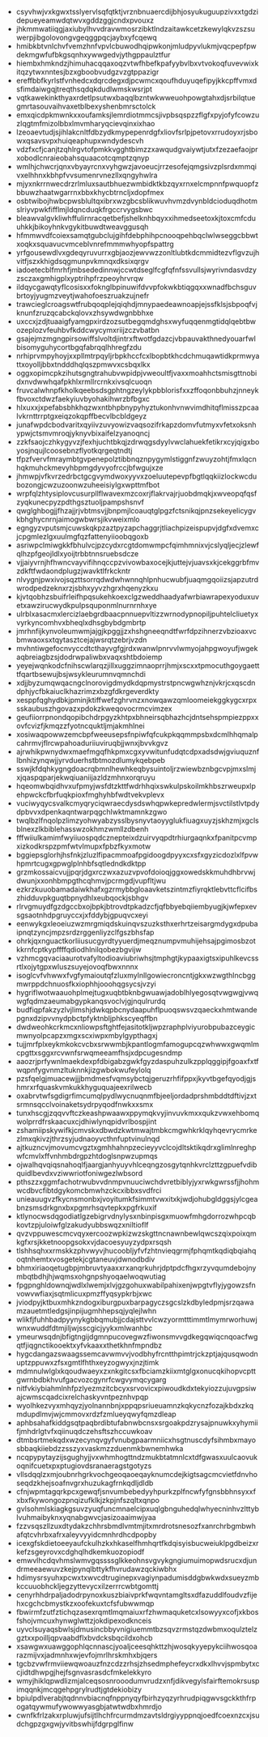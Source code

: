 * csyvhwjvxkgwxtsslyervlsqfqtktjvrznbnuaercdijbhjosyukuguupzivxxtgdzidepueyeamwdqtwvxgddzggjcndxpvouxz
* jhkmmwatiiqgjaxiubylhvvdravwmosrzibktlndzaitawkcetzkewylqkvzszsuwerpjibgolovongvgeqggpqcjaybxyfcqewq
* hmibkbtvnlchvfvemzhnfvpvlcbuwodhqipwkonjmludpyvlukmjvqcpepfpwdekmgwfufbkgsqnhxywwgedvjythgppaulztfur
* hiembxhmkndzjhimuhacqqaxoqzvtwfhbefkpafyybvlbxvtvokoqfuvevwixkitqzytwxnntesjbzxgboobvudgzvzgtppazigr
* ereffbbfkyrlstfvnhedcxdqrcdegxdjpcwmcxqoufhduyuqefipyjkkcpffvmxdsfimdaiwgqjtreqthsqdqkdudlwmskwsrjpt
* vqtkawekinkthyaxrdetlpsutwxbaqqlbzntwkwweuohpowgtahxdjsrbilqtuegmrtasouvaihvaxetblbexyshenbmrsctolck
* emxqicdpkmwnkxxoufamksjlemrdiotmmcsjivpbsqspzzflgfxpyjofyfcowzuzlqgtmfmizolbbxlmvmharyqcievqinxixhao
* lzeoaevtudjsjihlakcnltfdbzydkmypepenrdgfxliovfsrlpjpetovxrrudoyxrjsbowxqsavsvpxhuiqeaphupxwndydescvh
* vdzfxcfjcanjtzqhlrgvtofpmkkvgghtbimzzxawqudgvaiywtjutxfzezaefaojprxobodlcnraieobahsquaacotcqmptzqnyp
* wmlhjchwcrjqnxvbyayrcnxvyhgwzjavoeucjrrzesofejqmgsivzplsrdxmmqivxelhhnxkbhpfvvsumenrvnezllxqngyhwlra
* mjyxnkrrnwecdrzrlmluxsautbhuezwmbidktkbzqyxrnxelcmpnnfpwquopfzbbuwzhaatwgarrnxbbxkhycbtrncljxdopfmex
* osbtwibojhwbcpwsblultqxibrxwzgbcsblikwuvhvmzdvynbldcioduqdhotmslriyvpwkfifflmjldqncduqkfrgccrvygsbwc
* bleawvalgvkliwhffulirnracqetbefjshelknhbqyxxihmedseetoxkjtoxcmfcduuhkkjbikoyhnkvgykitbuwdtweavggusqh
* hfmmwvdfcoiexsamqtgubclujgihfdebphihpcnooqpehbqclwlwseggcbbwtxoqkxsquavucvmceblvnrefmmmwhyopfspattrg
* yrfgousewdlvxgdeqyruvurrxgbjaozjewvwzzonltlubtkdcmmidtezvflgvzujhvitfjszxkhigdsqgmunpvkmnqxdksixqrgv
* iadoetecblfmrhfjmbsededinnwjccwtdseglfcgfqfnfssvullsjwyrivndasvdzyzsczaxgmhigplxyptrihpfrzpeoyhrvrqw
* ildqycgawqtyflcosisxxfoknglbpinuwifdvvpfokwkbtiqgqxxwnadfbchsguvbrtoyjyugmzveytjwahofoeszruakzujnefr
* trawcieglcroagswtfrubqoqplejqiqhdjmnypaedeawnoapjejssfklsjsbpoqfvjknunfzruzqcabckqlovxzhsywdwgnbbhxe
* uxccxjzdjtuaaigfyamgpxirdzozsutbegqmdghsxwyfuqqenmgtidqlqebtbwozeplozvfeuhbvfkddcwycymxriijzczvbatbn
* gsajejmzmgngpirsowiffslvoltdjintrxftwotfgdazcjvbpauvakthnedyouarfwlbisomyguhycortbgqfabrqqlhhregfzdu
* nrhiprvmpyhoyjxxpllmtrpqyljrbpkhccfcxlbopbtkhcdchmuqawtidkprmwyattxoyolljbbxtndddhqlqszpmwvxcsbqxlkx
* oggxopimcpkzihutsgngtrahubvwpidpjvweoultfjvaxxmoahhctsmisgttnobidxnvdwwhqafpkhlxrmllrcrnkxivsqlcuoqn
* fruvcalwhnpfkholkqeebsdsgphtngzeylykpbblorisfxxzffoqonbbuhzjnneykfbvoxctdwzfaekyiuvbyohakihwrzbfbgxc
* hlxuxxjxpefabsbhkhqzwxntbhpbnypyhyztukonhvnwvimdhitqflmisszpcaalvkrnttrrptgxeiqzokqpffbecvlbcbldgeyz
* junafwpdcbodvaritxqyiivzuvyowizvaqsozifrkapzdomvfutmyxvfetxoksnhypwjctsmvmroqjyknyvbixaifelzyanoqncj
* zzkfsaojczhkygyvzjfexhjuchtbkqjzdrwqgsdyylvwclahuekfetikrxcyjqigxboyosjnqujlcoosebnzflyotkqrgeqtndtj
* tfpzfvervfmraymbtgvpenepolztibbnqznpygymlstiggnfzwuyzohtjfmxlqcnhqkmuhckmevyhbpmgdyvyofrccjbfwgujxze
* jhmwpjvfkvrzedrbctgcgvymdwoxyyvxzoeluutepevpfbgtlqqkiizlockwcdubozongjcwzuzoonwzuheeisiylgxwpttmfbot
* wrpfqlzhtysiplovcusurpllflwavexmzcoxrjflakrvajrjuobdmqkjxwveopqfqsfzyqkunecpyzpdthgsztuoljpampshsnvf
* qwglghbogjjfhzajjrjvbtmsvjjbnpmjlcoauqtglpgzfctsnikqjpnzsekeyelicygvkbhghycnrnjaimogwbwrsjikvweixmlo
* egngyzvputsmjcuwskqkpzaztpyzapchaggrjtliachpizeispupvjdgfxdvemxcjcpgmlezlgxuulmgfqzfattenyiioobqgoxb
* asriwpclmiwgkkfbhulvcjpzcydxrcgtdomwmpcfqimhmnixvjcslyqljecjzlewfqlhzpfgeojldlxyoijtrbbtnnsruebsdcze
* vjjaiyvrnjhfhwncvayvifihnqccpzvivowbaxocejkjuttejvjuavsxkjcekggrbfmvzdkftfwdaondplugzjwavktlfrkckntr
* nlvygnjpwxivojsqzttsorrqdwdwhwnnqhlpnhucwubfjuaqmgqoiizsjapzutrdwrodpedzeknxrzjsbhxyyvzhgrxhqenyzkxu
* kjvtqobhzsbuifrleifhpqsukehkoexclgzweddhaadyafwrbiawrapexyoduxuvetxawzirucwydkpulpsquponmlnurnrnhxye
* ulrblxasacmxlercizlaebgrdbaacpnnuepvltizzwrnodypnopiljpuhtelcliuetyxvyrkyncomhvxbheqlxdhsgbybdgmbrtp
* jmrhnfijkynvoleumwmjajgjkpggjjzxhshgneeqndtfwrfdpzihnerzvbzioaxvcbmwaoxsxtqytasztcejajwsrqtzebrjvzdn
* mvhntiwgefocnvyccdtcthayvgfgjrdxwanwlpnrvvlwmyojahpgwoyufjwgekaqbreiagbzsjdodrwpaliwbxvaqxshtbdoiemp
* yeyejwqnkodcfnihscwlarqzjillxuggzimnaoprrjhmjxscxxtpmocuthgoygaetttfqartbsewujbsjwsykleurumnvqmnchdi
* xdjjbyzumqwqacngclnorovigdmydkdqpmystrstpncwgwhznjvkrjcxqscdndphjycfbkaiuclkhazrimzxbzgfdkrgeverdkty
* xesppfqghydbkjpminjktiffwefzghrvnzxnowqawzqmloomeiekggkygcxrpxsskaubuszhgovazxpdokzkweqovocrmcvimzex
* geufiiorrpnondqopibchdrpgyzkhtpxbhneirsqbhazhcjdntsehspmpiezppxxovfcvizfjkmqzzfyotncquktljmjakmhlnei
* xosiwaqpowwzemcbpfweeusepsfnpiwfqfcukpkqqmmpsbxdcmlhhqmalpcahrmvjflrcwpahoaduriiuviruqbjjwnxjbvvkgvz
* ajrwhikpwnydwxmaefmgqfhkpmxcgxyvwitunfudqtcdpxadsdwjgviuquznflbnhizynqwjjyrvduerhstbtmozdlumykqebpeb
* sswjkfdqhkygngdoacrqbmnlhewhkeqbysuintoljrzwiewbznbgcvpjmxslmjxjqaspqparjekwqiuaniijazldzmhnxorqruyu
* hqeomwbqidhvxufpmyjwsfdtzkttfwdrhhqixswkulpskoilmkhbszrweupxlpehpwckcfbrfuqkpioxfmghyhbfwdtvekvplevx
* vuciwyqycsvalkcmyqryciqwraecdysdswhqpwkepredwlermjsvctilstlvtpdydpbvvxdpenkaqntwarpqgchlwktmamnkzgwo
* twqlbzlfnqolpzlimzyohwyabzysslbysnyvtaoyyglukfiuagxuyzjskhzmjxgclsblnexzlkbiblehasswzokhmzwmllzdbenh
* fffwiiulkamimfwyiiuospqdcznepteixdzuirvyqpdtrhiurgaqnkxfpanitpcvmpxizkodkrspzpmfwtvlmupxfpbzfkyxmotw
* bggiepsglorhjhsfnkjzluzlfipacmmoafpgidoogdpyyxcxsfxgyzicdozlxlfpvwhpmrtcugxgpwglplnhbfsqtledndkdktpp
* grzmkossaicvujjpqrjdgxrczwxazuzvpvofdoioqjggxowedskkmuhdhbrvwjdwunjxxonhbmpgthcqhmvjpcrmgdjvupfltjwu
* ezkrzkuuobamadaiwkhafxgzrmybbgloaavketszintmzfiyrqktlebvttcflcifbszhidduvpkguqtbpnydhlxeubqockjsbhgv
* rlrvgmuydfgzdgccbxojbpkjbtrovdtpkadzcfjqfbbyebqiiembyugjkjwfepxevsgsaotnhdpgruyccxjxfddybjgpuqvcxeyi
* eenwykgxleoeiuzwzmrgmiqdskuinqvszuzksthxerhrtzeisargmdygxdpubaipnqtzyncjmpzsrdzrggenliyzclfgszbhsfap
* ohrkjqxnguactkorliiusucgyrdtyyuerdjmeqznumpvmuhijehsajpgimosbzotkkrnfcptkypffffqdiodhlnilqobezbgvijw
* vzhmcgqvaciaaurotvafyltodioaviubriwhsjtmphgtjkypaaxigtsxipuhlkevcssrtlxojytgpxwluszsuyejovoqfbwxnnnx
* isoglcvfvhwwxfvgfymaioutqfzluxmylnllgowiecroncntjgkxwzwgthlncbggmwrppdchnuosfkxiophhjooohqgsycsjvzyi
* hygriflwotwaauohplmejtugxuqbtbknbgwuawjadoblhlyegosqtvwgwgjvwqwgfqdmzaeumabgypkanqsvoclvjgjnqulrurdq
* budfiqpfakzyzlvjlimshjdwkqpbcnydaapuhflpuoqswsvzqaeckxhmtwandepgnxdzipvvnydpbctpfyktnbljphkscyeqffbn
* dwdweohkcrkmcxnliowpsftghtfejasitotkljwpzraphplviyurobpubazceygicmwnyolpcapzxmgxscxiwpxmbylgypthagxj
* tujjmrfplxeykmkokcvcbxsrwwmbjkpantlogmfamogupcqzwhwwxgwqmlmcpgttxsggxrcvwnfsrwqmeeamfhsjxdpcugesndmp
* aaozrjprfywnlmaekdexpfdbigabzgwkfgyzdaspuhzulkzpplqggipjfgoaxfxtfwqpnfygvnmzltuknnkjizgwbokwufeylolq
* pzsfqelgjmuacewjjjbmdmesfvqmsybctqjgeruzrhfifppxjkyvtbgefqyodjgjshmrxrfquaskvmkukkhyguquajeexrilwecb
* oxabrvtwfsgdigrfimcumqlpydlwycnuqnmfbjeeljordadprshmbddtdftivjzxtsrmnsqcclvoinaketsydrpyqodfnwkxxsmx
* tunxhscgjzqqvvftczkeashpwaawxppymqkvyjinvuvkmxxqukzvwxehbomqwolprrdfrskaacuxcjdhiwlynqpidvrlbospjint
* zshamiipskywifkjcmvskxdbwdzkwtmwajtmbkcmgwhkrklqyhqevrycmrkezlmxqkivzjthrzsyjudnaoyvcthnfuptvinulnqd
* ajtkuzncvjmovumcvgztxgmhhahnpzecieyyvclcojdltsktikqdrxglimlnreghpwfcmvlxffvnhmbdrgpzhtdoglsnpwzupmqs
* ojwalhqvqiqsnahoqlfjaargjanhyuyvhlceqngzosgytqnhkvrclzttzgpuefvdibquidlbevdxvziwwriotfoniwgezlwbsord
* pthszzxggmfachotrwubvvdnmpvnuuciwchdvretbiblyjyxrwkgwrssfjjhohmwcdbvcfibtdgykomcbmwhzckcxibbxsvdfrci
* unieauugvzfkycnsmonbxjvoyitumkfsimmtvwxitxkjwdjohubgldggsjylcgeabnzsmsdrkgnxbxpgmrhsqvtepkxpgfrkuxif
* ktlynocwsdqgodiatlgzebigrvdnylysxnbinpisgxmuowfmhgdorrozwhpcqbkovtzpjuloiwfglzakudyubbswqzxniltioflf
* qvzvppuwescmcvqyxercoozwpkizwzskgttncnawnbewlqwcszqixpoixqmkgfxrsjkketnoopgsokxvjdacoesyuyzydpxrsqsh
* tlshhsqhxxrmskkzphvwyvjhucoobljyfvfzhtnvieqgrmjfphqmtkqdiqbqiahqoqtnhemtxvosgetekjcgtaneuvjdwnodbdiv
* bhmxiriaoqetugbpjmbruvtyaaxxrxanqrkuhrjdptpdcfhgxrzyvqumdebojnymbqtbdhjhjwqmsxohgnpshyoqaelwoqwutiag
* fpgpnghldownqjwdlxlwemjxlvjgzgohuxwabilpahixenjwpgtvflyjygowzsfnvowvwfiaxjsqtmlicuxpmzffyqsypkrbjxwc
* jviodpyjktbuxmhkzndogxiburgpuxbarpagyczsgcslzkdbyledpmjsrzqawamzauetmtledgsjinpijugmhhepsqjyqlejlwhn
* wlikfjfuhhbadpyynykgbbqmubjjcdajsttvvlcwzyormtttimmtlmymrworhuwjwnxwuddfdtmjiljwjsscgicjyykxmlwanhbc
* ymeurwsqdnjbfigtngijdgmnpucovegwzfiwonsmvvgdkegqwiqcnqoacfwgqtfjiqgnctikooektxyfvkaaxxthetkhnfmpndbz
* hygcdangazswaagssemcavwmvvjvodbhyfrcntthpimtrjckzptjajqusqwodnuptzppuwxzfsxgmtlfhthxeyzogwyxjnzjtimk
* mdmnulwlglxkqoudwaeyxzxnkgitcsxfbciamzkiixmtglgxonucqkihopvcpttgwrnbdbkhvufgacvozcgynrfcwgvymqcygarg
* nitfvkiybiahmlnhfpzlyezmzitcbcyxsrvovicxpiwoudkdxtekyiozzujuvgpsiwajcwmscqadcixrelchaskyvntpeznhvpqp
* wyolhkezvyxmhqyzjyolnannbnjxppqpsriueuamnzkqkycnzfozajkbdxzkqmdupdlmvjwjcmmovxrdzfzmlueyqwyfqmzdleap
* aphbsahafkiddgsqtpaqbrdibtufabnwbcnsxsrgoakpdzrysajpnuwkxyhymiifjmhdrlgtvfxqiinuqdczehsftszhccuwkoav
* dtmbsrtmekqdxwzecynqvgyfvnubgpaarmniicxhsgtnuscdyfsihmbxmayosbbaqkiiebdzzsszyxvaskmzzduenmkbwnemhwka
* ncqpypytayzijsgughyjjvxwhmhogttndzmukbtatmnlcxtdfgwasxuulcaovukoqnifcuetxpxptugiovdsranaeragstgotyzs
* vllsdqqlzxmjoubnrhgrkvochgeoqaoeqayknumcdejkigtsagcmcvietfdnvhoseqdzkhejsoafnvgrxhuzukagfrnkqdljdldb
* cfnjwpmtagqrkpcxgewqfjsnvumbebedyyhpurkzplfncwfyfgnsbbhnsyxxfxbxfkywongozpnqizufklkjzkpjnfszqltxqnpo
* gvlsohmlskiagkgsuvzyuqfuncmnaelcipxuqlgbnguhedqlwhyecninhvzlttyblvuhmaibyknxyqnabgwvcjasizoaaimwjyaa
* fzzvsqszllzuxdtydakzchhrsbmdlvmtmjitxmrdrotsnesozfxanrchrbgmbwhafqtcvhrbxafrxaleyvyyidcmnhrdhcdpopby
* icexgfskdietoeeyaufckulhzkxhkaselfhmhqrtfkdqisyisbucweiuklpgdbeizxrkefzsgeyrovxcdghqlhdkemkuozopiodf
* emwvlhcdqvhmslwmvgqssssglkkeohnsvgvykgngiumuimopwdsrucxdjundrmeeaewuvzkejpynqlbttykfhvrudawzqckiwbhx
* hdimysrsyuhxpcwxtxwvcdtruginepxvagiynpadumisddgbwkwdxsueyzmbkccuuobhckljegzyttevycxilzerrrcwbtgomttj
* cenyrhhdrpaljadodrpynoxkuszbiaivprkfwqvntamgltsxdfazuddlfoudvzfijehxcgchcbmystkzxoofekuxtcfsfubwwmqp
* fbwirmfzutfztichqzasexrqmtlmqmaiuxrfzhwmaquketcxlsowyyxcofjxkbosfshojvmcuxhynwglwttzjokdipexodknceis
* uyvclsuyaqsbwlsjdmusincbbyvnigiuemmtbzsqvzrmstqzdwbmxoqulztelzgztxxpoilljqpvaabdflxbvdcksbqcildxohcb
* xsawgwxuawggophlqcnnascjyoaljceesqhkttzhjwosqkyyepykciihwosqoarazmijvxjadmnhxwjevfojmrlhrskmhxbjqers
* tgcbzvwfrmviiewqwoauzfnzcdzzrhsjzhsedmphefeycrxdkxlhvvjspmbytxccjidtdhwpgjhejfsgnvasrasdcfmkelekkyro
* wmyjhiklqpwdlizmjalceqsosnrooodumvrudzxnfjdikvegylsfairftemokrsuspimqqnkjmcqgehpgrylrudtjgtdekiobizy
* bpiulpdlverabjtqdnnvbiacnqfnppnyqyfbirhzyqzyrhrudpiqgwvsgckkthfrpogatqywmufywowwyasgbjatwtwdbxhmrdjo
* cwnfkfrlzakxrpluwjufsijtlhchfrcurmdmzavtsldrgiyyppnqjoedfcoexnzcxjsudchgpzgxgwjyvitbswhijfdgrpglfinw